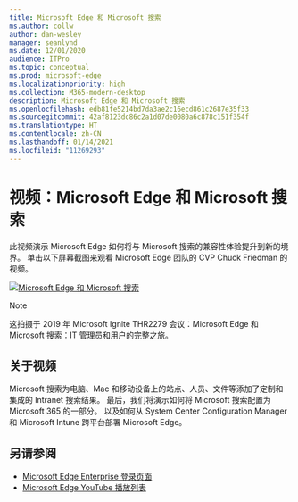 ```yaml
---
title: Microsoft Edge 和 Microsoft 搜索
ms.author: collw
author: dan-wesley
manager: seanlynd
ms.date: 12/01/2020
audience: ITPro
ms.topic: conceptual
ms.prod: microsoft-edge
ms.localizationpriority: high
ms.collection: M365-modern-desktop
description: Microsoft Edge 和 Microsoft 搜索
ms.openlocfilehash: edb81fe5214bd7da3ae2c16ecd861c2687e35f33
ms.sourcegitcommit: 42af8123dc86c2a1d07de0080a6c878c151f354f
ms.translationtype: HT
ms.contentlocale: zh-CN
ms.lasthandoff: 01/14/2021
ms.locfileid: "11269293"
---
```

# 视频：Microsoft Edge 和 Microsoft 搜索

此视频演示 Microsoft Edge 如何将与 Microsoft 搜索的兼容性体验提升到新的境界。 单击以下屏幕截图来观看 Microsoft Edge 团队的 CVP Chuck Friedman 的视频。

[![Microsoft Edge 和 Microsoft 搜索](https://res.cloudinary.com/marcomontalbano/image/upload/v1592253564/video_to_markdown/images/youtube--7LfNqmJkeTM-c05b58ac6eb4c4700831b2b3070cd403.jpg)](http://www.youtube.com/watch?v=7LfNqmJkeTM "Microsoft Edge and Microsoft Search")

> [!NOTE]
> 这拍摄于 2019 年 Microsoft Ignite THR2279 会议：Microsoft Edge 和 Microsoft 搜索：IT 管理员和用户的完整之旅。

## 关于视频

Microsoft 搜索为电脑、Mac 和移动设备上的站点、人员、文件等添加了定制和集成的 Intranet 搜索结果。 最后，我们将演示如何将 Microsoft 搜索配置为 Microsoft 365 的一部分。 以及如何从 System Center Configuration Manager 和 Microsoft Intune 跨平台部署 Microsoft Edge。

## 另请参阅

- [Microsoft Edge Enterprise 登录页面](https://aka.ms/EdgeEnterprise)
- [Microsoft Edge YouTube 播放列表](https://www.youtube.com/playlist?list=PLXtHYVsvn_b-uXh1tMeYpT-0iD8tD3tFy)
